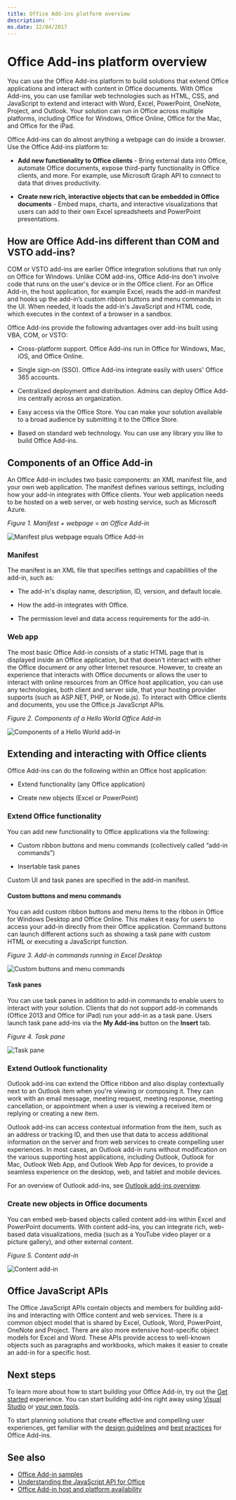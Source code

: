 ```yaml
---
title: Office Add-ins platform overview
description: ''
ms.date: 12/04/2017
---
```



# Office Add-ins platform overview

You can use the Office Add-ins platform to build solutions that extend Office applications and interact with content in Office documents. With Office Add-ins, you can use familiar web technologies such as HTML, CSS, and JavaScript to extend and interact with Word, Excel, PowerPoint, OneNote, Project, and Outlook. Your solution can run in Office across multiple platforms, including Office for Windows, Office Online, Office for the Mac, and Office for the iPad.

Office Add-ins can do almost anything a webpage can do inside a browser. Use the Office Add-ins platform to:

-  **Add new functionality to Office clients** - Bring external data into Office, automate Office documents, expose third-party functionality in Office clients, and more. For example, use Microsoft Graph API to connect to data that drives productivity. 
    
-  **Create new rich, interactive objects that can be embedded in Office documents** - Embed maps, charts, and interactive visualizations that users can add to their own Excel spreadsheets and PowerPoint presentations. 
    
## How are Office Add-ins different than COM and VSTO add-ins? 

COM or VSTO add-ins are earlier Office integration solutions that run only on Office for Windows. Unlike COM add-ins, Office Add-ins don't involve code that runs on the user's device or in the Office client. For an Office Add-in, the host application, for example Excel, reads the add-in manifest and hooks up the add-in’s custom ribbon buttons and menu commands in the UI. When needed, it loads the add-in's JavaScript and HTML code, which executes in the context of a browser in a sandbox. 

Office Add-ins provide the following advantages over add-ins built using VBA, COM, or VSTO: 

- Cross-platform support. Office Add-ins run in Office for Windows, Mac, iOS, and Office Online. 

- Single sign-on (SSO). Office Add-ins integrate easily with users' Office 365 accounts. 

- Centralized deployment and distribution. Admins can deploy Office Add-ins centrally across an organization. 

- Easy access via the Office Store. You can make your solution available to a broad audience by submitting it to the Office Store. 

- Based on standard web technology. You can use any library you like to build Office Add-ins. 

## Components of an Office Add-in 

An Office Add-in includes two basic components: an XML manifest file, and your own web application. The manifest defines various settings, including how your add-in integrates with Office clients. Your web application needs to be hosted on a web server, or web hosting service, such as Microsoft Azure.

*Figure 1. Manifest + webpage = an Office Add-in*

![Manifest plus webpage equals Office Add-in](../images/dk2-agave-overview-01.png)

### Manifest 

The manifest is an XML file that specifies settings and capabilities of the add-in, such as: 

- The add-in's display name, description, ID, version, and default locale. 

- How the add-in integrates with Office.  

- The permission level and data access requirements for the add-in. 

### Web app 

The most basic Office Add-in consists of a static HTML page that is displayed inside an Office application, but that doesn't interact with either the Office document or any other Internet resource. However, to create an experience that interacts with Office documents or allows the user to interact with online resources from an Office host application, you can use any technologies, both client and server side, that your hosting provider supports (such as ASP.NET, PHP, or Node.js). To interact with Office clients and documents, you use the Office.js JavaScript APIs. 

*Figure 2. Components of a Hello World Office Add-in*

![Components of a Hello World add-in](../images/dk2-agave-overview-07.png)

## Extending and interacting with Office clients 

Office Add-ins can do the following within an Office host application: 

-  Extend functionality (any Office application) 

-  Create new objects (Excel or PowerPoint) 
 
### Extend Office functionality 

You can add new functionality to Office applications via the following:  

-  Custom ribbon buttons and menu commands (collectively called “add-in commands”) 

-  Insertable task panes 

Custom UI and task panes are specified in the add-in manifest.  

#### Custom buttons and menu commands  

You can add custom ribbon buttons and menu items to the ribbon in Office for Windows Desktop and Office Online. This makes it easy for users to access your add-in directly from their Office application. Command buttons can launch different actions such as showing a task pane with custom HTML or executing a JavaScript function.  

*Figure 3. Add-in commands running in Excel Desktop*

![Custom buttons and menu commands](../images/add-in-commands-overview.png)

#### Task panes  

You can use task panes in addition to add-in commands to enable users to interact with your solution. Clients that do not support add-in commands (Office 2013 and Office for iPad) run your add-in as a task pane. Users launch task pane add-ins via the **My Add-ins** button on the **Insert** tab. 

*Figure 4. Task pane*

![Task pane](../images/task-pane-overview.jpg)

### Extend Outlook functionality 

Outlook add-ins can extend the Office ribbon and also display contextually next to an Outlook item when you're viewing or composing it. They can work with an email message, meeting request, meeting response, meeting cancellation, or appointment when a user is viewing a received item or replying or creating a new item. 

Outlook add-ins can access contextual information from the item, such as an address or tracking ID, and then use that data to access additional information on the server and from web services to create compelling user experiences. In most cases, an Outlook add-in runs without modification on the various supporting host applications, including Outlook, Outlook for Mac, Outlook Web App, and Outlook Web App for devices, to provide a seamless experience on the desktop, web, and tablet and mobile devices. 

For an overview of Outlook add-ins, see [Outlook add-ins overview](https://docs.microsoft.com/en-us/outlook/add-ins/). 

### Create new objects in Office documents 

You can embed web-based objects called content add-ins within Excel and PowerPoint documents. With content add-ins, you can integrate rich, web-based data visualizations, media (such as a YouTube video player or a picture gallery), and other external content.

*Figure 5. Content add-in*

![Content add-in](../images/dk2-agave-overview-05.png)

## Office JavaScript APIs 

The Office JavaScript APIs contain objects and members for building add-ins and interacting with Office content and web services. There is a common object model that is shared by Excel, Outlook, Word, PowerPoint, OneNote and Project. There are also more extensive host-specific object models for Excel and Word. These APIs provide access to well-known objects such as paragraphs and workbooks, which makes it easier to create an add-in for a specific host.  

## Next steps 

To learn more about how to start building your Office Add-in, try out the [Get started](https://dev.office.com/getting-started/addins) experience. You can start building add-ins right away using [Visual Studio](../get-started/create-and-debug-office-add-ins-in-visual-studio.md) or [your own tools](../get-started/create-an-office-add-in-using-any-editor.md). 

To start planning solutions that create effective and compelling user experiences, get familiar with the [design guidelines](../design/add-in-design.md) and [best practices](add-in-development-best-practices.md) for Office Add-ins.    
   
## See also

- [Office Add-in samples](https://dev.office.com/code-samples)
- [Understanding the JavaScript API for Office](../develop/understanding-the-javascript-api-for-office.md)
- [Office Add-in host and platform availability](../overview/office-add-in-availability.md)


    
